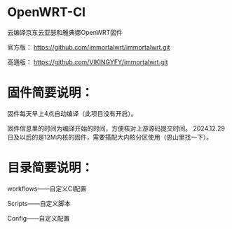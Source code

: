 # OpenWRT-CI
云编译京东云亚瑟和雅典娜OpenWRT固件

官方版：
https://github.com/immortalwrt/immortalwrt.git

高通版：
https://github.com/VIKINGYFY/immortalwrt.git

# 固件简要说明：

固件每天早上4点自动编译（此项目没有开启）。

固件信息里的时间为编译开始的时间，方便核对上游源码提交时间。
2024.12.29日及以后的是12M内核的固件，需要搭配大内核分区使用（恩山里找一下）。

# 目录简要说明：

workflows——自定义CI配置

Scripts——自定义脚本

Config——自定义配置
